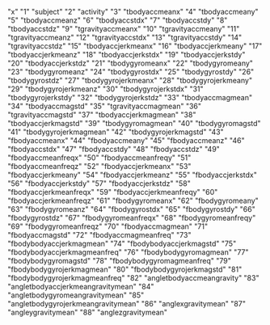 "x"
"1" "subject"
"2" "activity"
"3" "tbodyaccmeanx"
"4" "tbodyaccmeany"
"5" "tbodyaccmeanz"
"6" "tbodyaccstdx"
"7" "tbodyaccstdy"
"8" "tbodyaccstdz"
"9" "tgravityaccmeanx"
"10" "tgravityaccmeany"
"11" "tgravityaccmeanz"
"12" "tgravityaccstdx"
"13" "tgravityaccstdy"
"14" "tgravityaccstdz"
"15" "tbodyaccjerkmeanx"
"16" "tbodyaccjerkmeany"
"17" "tbodyaccjerkmeanz"
"18" "tbodyaccjerkstdx"
"19" "tbodyaccjerkstdy"
"20" "tbodyaccjerkstdz"
"21" "tbodygyromeanx"
"22" "tbodygyromeany"
"23" "tbodygyromeanz"
"24" "tbodygyrostdx"
"25" "tbodygyrostdy"
"26" "tbodygyrostdz"
"27" "tbodygyrojerkmeanx"
"28" "tbodygyrojerkmeany"
"29" "tbodygyrojerkmeanz"
"30" "tbodygyrojerkstdx"
"31" "tbodygyrojerkstdy"
"32" "tbodygyrojerkstdz"
"33" "tbodyaccmagmean"
"34" "tbodyaccmagstd"
"35" "tgravityaccmagmean"
"36" "tgravityaccmagstd"
"37" "tbodyaccjerkmagmean"
"38" "tbodyaccjerkmagstd"
"39" "tbodygyromagmean"
"40" "tbodygyromagstd"
"41" "tbodygyrojerkmagmean"
"42" "tbodygyrojerkmagstd"
"43" "fbodyaccmeanx"
"44" "fbodyaccmeany"
"45" "fbodyaccmeanz"
"46" "fbodyaccstdx"
"47" "fbodyaccstdy"
"48" "fbodyaccstdz"
"49" "fbodyaccmeanfreqx"
"50" "fbodyaccmeanfreqy"
"51" "fbodyaccmeanfreqz"
"52" "fbodyaccjerkmeanx"
"53" "fbodyaccjerkmeany"
"54" "fbodyaccjerkmeanz"
"55" "fbodyaccjerkstdx"
"56" "fbodyaccjerkstdy"
"57" "fbodyaccjerkstdz"
"58" "fbodyaccjerkmeanfreqx"
"59" "fbodyaccjerkmeanfreqy"
"60" "fbodyaccjerkmeanfreqz"
"61" "fbodygyromeanx"
"62" "fbodygyromeany"
"63" "fbodygyromeanz"
"64" "fbodygyrostdx"
"65" "fbodygyrostdy"
"66" "fbodygyrostdz"
"67" "fbodygyromeanfreqx"
"68" "fbodygyromeanfreqy"
"69" "fbodygyromeanfreqz"
"70" "fbodyaccmagmean"
"71" "fbodyaccmagstd"
"72" "fbodyaccmagmeanfreq"
"73" "fbodybodyaccjerkmagmean"
"74" "fbodybodyaccjerkmagstd"
"75" "fbodybodyaccjerkmagmeanfreq"
"76" "fbodybodygyromagmean"
"77" "fbodybodygyromagstd"
"78" "fbodybodygyromagmeanfreq"
"79" "fbodybodygyrojerkmagmean"
"80" "fbodybodygyrojerkmagstd"
"81" "fbodybodygyrojerkmagmeanfreq"
"82" "angletbodyaccmeangravity"
"83" "angletbodyaccjerkmeangravitymean"
"84" "angletbodygyromeangravitymean"
"85" "angletbodygyrojerkmeangravitymean"
"86" "anglexgravitymean"
"87" "angleygravitymean"
"88" "anglezgravitymean"
